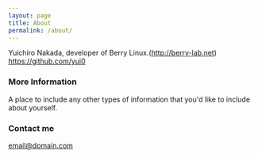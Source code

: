 ```yaml
---
layout: page
title: About
permalink: /about/
---
```


Yuichiro Nakada, developer of Berry Linux.(http://berry-lab.net)
https://github.com/yui0

### More Information

A place to include any other types of information that you'd like to include about yourself.

### Contact me

[email@domain.com](mailto:email@domain.com)
